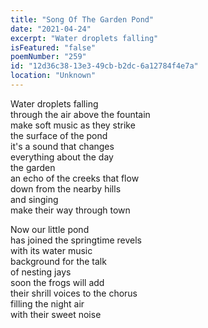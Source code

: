 ```yaml
---
title: "Song Of The Garden Pond"
date: "2021-04-24"
excerpt: "Water droplets falling"
isFeatured: "false"
poemNumber: "259"
id: "12d36c38-13e3-49cb-b2dc-6a12784f4e7a"
location: "Unknown"
---
```


Water droplets falling  
through the air above the fountain  
make soft music as they strike  
the surface of the pond  
it's a sound that changes  
everything about the day  
the garden  
an echo of the creeks that flow  
down from the nearby hills  
and singing  
make their way through town

Now our little pond  
has joined the springtime revels  
with its water music  
background for the talk  
of nesting jays  
soon the frogs will add  
their shrill voices to the chorus  
filling the night air  
with their sweet noise
